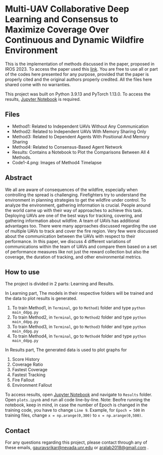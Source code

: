 # Multi-UAV Collaborative Deep Learning and Consensus to Maximize Coverage Over Continuous and Dynamic Wildfire Environment

This is the implementation of methods discussed in the paper, proposed in IROS 2023. To access the paper used this [link](https://drive.google.com/file/d/1pgpPX0bzjf6ChFjhr3SZ44L6XKJNPrqr/view?usp=sharing). You are free to use all or part of the codes here presented for any purpose, provided that the paper is properly cited and the original authors properly credited. All the files here shared come with no warranties.


This project was built on Python 3.9.13 and PyTorch 1.13.0. To access the results, [Jupyter Notebook](http://jupyter.readthedocs.io/en/latest/install.html) is required.

## Files
* Method1: Related to Independent UAVs Without Any Communication
* Method2: Related to Independent UAVs With Memory Sharing Only
* Method3: Related to Dependent Agents With Positional And Memory Sharing
* Method4: Related to Consensus-Based Agent Network
* Results: Contains a Notebook to Plot the Comparisons Between All 4 Methods.
* Code1-4.png: Images of Method4 Timelapse

## Abstract
We all are aware of consequences of the wildfire, especially when controlling the spread is challenging. Firefighters try to understand the environment in planning strategies to get the wildfire under control. To analyze the environment, gathering information is crucial. People around the world came up with their way of approaches to achieve this task. Deploying UAVs are one of the best ways for tracking, covering, and gathering information about wildfire. A team of UAVs has additional advantages too. There were many approaches discussed regarding the use of multiple UAVs to track and cover the fire region. Very few were discussed about the communication between the UAVs with respect to their performance. In this paper, we discuss 4 different variations of communications within the team of UAVs and compare them based on a set of performance measures like not just the reward collection but also the coverage, the duration of tracking, and other environmental metrics.

## How to use
The project is divided in 2 parts: Learning and Results. 


In Learning part, The models in their respective folders will be trained and the data to plot results is generated. 
1. To train Method1, in `Terminal`, go to `Method1` folder and type 
``` python main_ddpg.py ```
2. To train Method2, in `Terminal`, go to `Method2` folder and type 
``` python main_ddpg.py ```
3. To train Method3, in `Terminal`, go to `Method3` folder and type 
``` python main_ddpg.py ```
4. To train Method4, in `Terminal`, go to `Method4` folder and type 
``` python main_ddpg.py ```


In Results part, The generated data is used to plot graphs for
1. Score History
2. Coverage Ratio
3. Fastest Coverage
4. Fastest Tracking
5. Fire Fallout
6. Environment Fallout

To access results, open [Jupyter Notebook](http://jupyter.readthedocs.io/en/latest/install.html) and navigate to `Results` folder.
Open `plots.ipynb` and run all code line-by-line.
Note: Beofre running the notebook, keep in mind, in case the number of Epoch is changed in the training code, you have to change `Line 9`. Example, for `Epoch = 500` in training files, change `x = np.arange(0,300)` to `x = np.arange(0,500)`.


## Contact
For any questions regarding this project, please contact through any of these emails, gauravsrikar@nevada.unr.edu or aralab2018@gmail.com .
